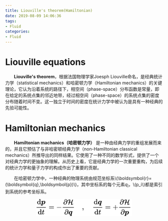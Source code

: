 ```yaml
---
title: Liouville's theorem(Hamiltonian)
date: 2019-08-09 14:06:36
tags:
- Fluid
categories:
- Fluid
---
```

<script type="text/javascript"
   src="http://cdn.mathjax.org/mathjax/latest/MathJax.js?config=TeX-AMS-MML_HTMLorMML">
</script>

<script type="text/x-mathjax-config">
  MathJax.Hub.Config({
    extensions: ["tex2jax.js"],
    jax: ["input/TeX", "output/HTML-CSS"],
    tex2jax: {
      <!--$表示行内元素，$$表示块状元素 -->
      inlineMath: [ ['$','$'], ["\\(","\\)"] ],
      displayMath: [ ['$$','$$'], ["\\[","\\]"] ],
      processEscapes: true
    },
    "HTML-CSS": { availableFonts: ["TeX"] }
  });
</script>
<!--加载MathJax的最新文件， async表示异步加载进来 -->
<script type="text/javascript" async src="https://cdn.mathjax.org/mathjax/latest/MathJax.js">
</script>

# Liouville equations
&emsp;&emsp;**Liouville's theorem**，根据法国物理学家Joesph Liouville命名，是经典统计力学（statistical mechanics）和哈密顿力学（Hamiltonian mechanics）的关键理论，它认为沿着系统的路径下，相空间（phase-space）分布函数是常量，即在给定的系统点集的邻近地带，经过相空间（phase-space）的系统点集的密度分布随着时间不变。这一独立于时间的密度在统计力学中被认为是具有一种经典的先验可能性。

# Hamiltonian mechanics
&emsp;&emsp;**Hamiltonian machanics（哈密顿力学）** 是一种由经典力学的重组发展而来的，并且它预估了与非哈密顿经典力学（non-Hamiltonian classical mechanics）所推导出的同样结果。它使用了一种不同的数学形式，提供了一个对经典力学的更抽象的理解。从历史上看，它是经典力学的一次重要重构，为后续的统计力学和量子力学的构成作出了重要的贡献。

&emsp;&emsp;在哈密顿力学中，一种经典的物理系统由规范坐标系\\(\boldsymbol{r}=(\boldsymbol{q},\boldsymbol{p})\\)，其中坐标系的每个元素$q_i$，\\(p_i\\)都是索引到系统的参考坐标系。


<center>
<img src="https://raw.githubusercontent.com/Yihui-Ma/MarkdownImages/master/Liouville's_theorem(Hamiltonian)/Hamilton's_equations.png" style="zoom:30%">
</center>